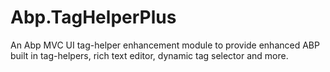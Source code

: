 # Abp.TagHelperPlus
An Abp MVC UI tag-helper enhancement module to provide enhanced ABP built in tag-helpers, rich text editor, dynamic tag selector and more.
